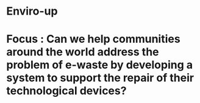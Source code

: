 # Enviro-up
# Focus : Can we help communities around the world address the problem of e-waste by developing a system to support the repair of their technological devices?
